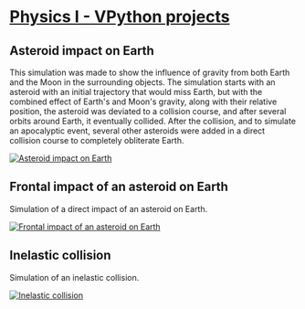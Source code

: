# [Physics I - VPython projects](http://carlosmccosta.github.io/MIEIC1-2S-FISI1/)

## Asteroid impact on Earth
This simulation was made to show the influence of gravity from both Earth and the Moon in the surrounding objects.
The simulation starts with an asteroid with an initial trajectory that would miss Earth, but with the combined effect of Earth's and Moon's gravity, along with their relative position, the asteroid was deviated to a collision course, and after several orbits around Earth, it eventually collided.
After the collision, and to simulate an apocalyptic event, several other asteroids were added in a direct collision course to completely obliterate Earth.

[![Asteroid impact on Earth](https://raw.github.com/carlosmccosta/MIEIC1-2S-FISI1/master/Screenshots/Asteroid%20impact.PNG)](http://www.youtube.com/watch?v=Ur4as9y9QlY)


## Frontal impact of an asteroid on Earth
Simulation of a direct impact of an asteroid on Earth.

[![Frontal impact of an asteroid on Earth](https://raw.github.com/carlosmccosta/MIEIC1-2S-FISI1/master/Screenshots/Frontal%20impact%20of%20an%20asteroid.PNG)](http://www.youtube.com/watch?v=jVo9ddIVp8U)


## Inelastic collision
Simulation of an inelastic collision.

[![Inelastic collision](https://raw.github.com/carlosmccosta/MIEIC1-2S-FISI1/master/Screenshots/Inelastic%20collision.PNG)](http://www.youtube.com/watch?v=71A4EdqVrEw)
